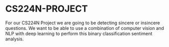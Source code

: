 # CS224N-PROJECT
For our CS224N Project we are going to be detecting sincere or insincere questions. We want to be able to use a combination of computer vision and NLP with deep learning to perform this binary classification sentiment analysis.
